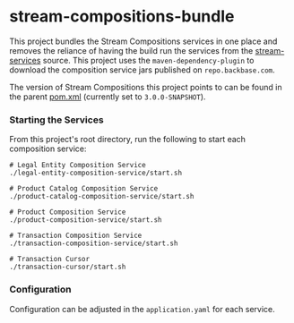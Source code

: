 # stream-compositions-bundle

This project bundles the Stream Compositions services in one place and removes the reliance 
of having the build run the services from the [stream-services](https://github.com/Backbase/stream-services) source. This project
uses the `maven-dependency-plugin` to download the composition service jars published on `repo.backbase.com`.

The version of Stream Compositions this project points to can be found in the parent [pom.xml](./pom.xml) (currently set to `3.0.0-SNAPSHOT`).

### Starting the Services
From this project's root directory, run the following to start each composition service:
```shell
# Legal Entity Composition Service
./legal-entity-composition-service/start.sh

# Product Catalog Composition Service
./product-catalog-composition-service/start.sh

# Product Composition Service
./product-composition-service/start.sh

# Transaction Composition Service
./transaction-composition-service/start.sh

# Transaction Cursor
./transaction-cursor/start.sh
```

### Configuration
Configuration can be adjusted in the `application.yaml` for each service.